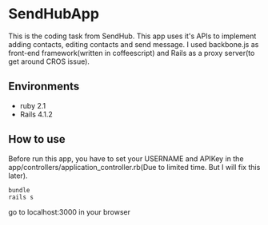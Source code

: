 
SendHubApp
====

This is the coding task from SendHub. This app uses it's APIs to implement adding contacts, editing contacts and send message.
I used backbone.js as front-end framework(written in coffeescript) and Rails as a proxy server(to get around CROS issue).

Environments
-
* ruby 2.1
* Rails 4.1.2

How to use
-
Before run this app, you have to set your USERNAME and APIKey in the app/controllers/application_controller.rb(Due to limited time. But I will fix this later).
```
bundle 
rails s
```
go to localhost:3000 in your browser




